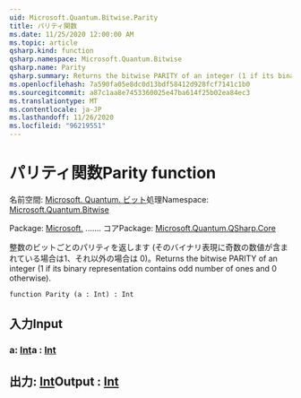 ```yaml
---
uid: Microsoft.Quantum.Bitwise.Parity
title: パリティ関数
ms.date: 11/25/2020 12:00:00 AM
ms.topic: article
qsharp.kind: function
qsharp.namespace: Microsoft.Quantum.Bitwise
qsharp.name: Parity
qsharp.summary: Returns the bitwise PARITY of an integer (1 if its binary representation contains odd number of ones and 0 otherwise).
ms.openlocfilehash: 7a590fa05e8dc0d13bdf58412d928fcf7141c1b0
ms.sourcegitcommit: a87c1aa8e7453360025e47ba614f25b02ea84ec3
ms.translationtype: MT
ms.contentlocale: ja-JP
ms.lasthandoff: 11/26/2020
ms.locfileid: "96219551"
---
```

# <a name="parity-function"></a><span data-ttu-id="cd353-102">パリティ関数</span><span class="sxs-lookup"><span data-stu-id="cd353-102">Parity function</span></span>

<span data-ttu-id="cd353-103">名前空間: [Microsoft. Quantum. ビット](xref:Microsoft.Quantum.Bitwise)処理</span><span class="sxs-lookup"><span data-stu-id="cd353-103">Namespace: [Microsoft.Quantum.Bitwise](xref:Microsoft.Quantum.Bitwise)</span></span>

<span data-ttu-id="cd353-104">Package: [Microsoft.](https://nuget.org/packages/Microsoft.Quantum.QSharp.Core) ....... コア</span><span class="sxs-lookup"><span data-stu-id="cd353-104">Package: [Microsoft.Quantum.QSharp.Core](https://nuget.org/packages/Microsoft.Quantum.QSharp.Core)</span></span>


<span data-ttu-id="cd353-105">整数のビットごとのパリティを返します (そのバイナリ表現に奇数の数値が含まれている場合は1、それ以外の場合は 0)。</span><span class="sxs-lookup"><span data-stu-id="cd353-105">Returns the bitwise PARITY of an integer (1 if its binary representation contains odd number of ones and 0 otherwise).</span></span>

```qsharp
function Parity (a : Int) : Int
```


## <a name="input"></a><span data-ttu-id="cd353-106">入力</span><span class="sxs-lookup"><span data-stu-id="cd353-106">Input</span></span>

### <a name="a--int"></a><span data-ttu-id="cd353-107">a: [Int](xref:microsoft.quantum.lang-ref.int)</span><span class="sxs-lookup"><span data-stu-id="cd353-107">a : [Int](xref:microsoft.quantum.lang-ref.int)</span></span>





## <a name="output--int"></a><span data-ttu-id="cd353-108">出力: [Int](xref:microsoft.quantum.lang-ref.int)</span><span class="sxs-lookup"><span data-stu-id="cd353-108">Output : [Int](xref:microsoft.quantum.lang-ref.int)</span></span>

